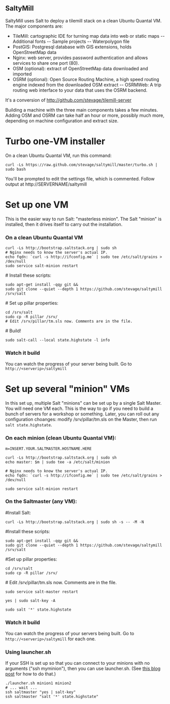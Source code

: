 SaltyMill
---------

SaltyMill uses Salt to deploy a tilemill stack on a clean Ubuntu Quantal VM. The major components are:

- TileMill: cartographic IDE for turning map data into web or static maps
-- Additional fonts
-- Sample projects
-- Waterpolygon file
- PostGIS: Postgresql database with GIS extensions, holds OpenStreetMap data
- Nginx: web server, provides password authentication and allows services to share one port (80).
- OSM (optional): extract of OpenStreetMap data downloaded and imported
- OSRM (optional): Open Source Routing Machine, a high speed routing engine indexed from the downloaded OSM extract
-- OSRMWeb: A trip routing web interface to your data that uses the OSRM backend.

It's a conversion of http://github.com/stevage/tilemill-server

Building a machine with the three main components takes a few minutes. Adding OSM and OSRM can take
half an hour or more, possibly much more, depending on machine configuration and extract size.

# Turbo one-VM installer
On a clean Ubuntu Quantal VM, run this command:

```
curl -Ls https://raw.github.com/stevage/saltymill/master/turbo.sh | sudo bash
```

You'll be prompted to edit the settings file, which is commented. Follow output at http://SERVERNAME/saltymill

# Set up one VM
This is the easier way to run Salt: "masterless minion". The Salt "minion" is installed, then it drives itself to
carry out the installation.

### On a clean Ubuntu Quantal VM
```
curl -Ls http://bootstrap.saltstack.org | sudo sh
# Nginx needs to know the server's actual IP.
echo fqdn: `curl -s http://ifconfig.me` | sudo tee /etc/salt/grains > /dev/null
sudo service salt-minion restart
```

\# Install these scripts:
```
sudo apt-get install -qqy git && 
sudo git clone --quiet --depth 1 https://github.com/stevage/saltymill /srv/salt
```

\# Set up pillar properties:
```
cd /srv/salt
sudo cp -R pillar /srv/
# Edit /srv/pillar/tm.sls now. Comments are in the file.
```

\# Build!
```
sudo salt-call --local state.highstate -l info
```
### Watch it build
You can watch the progress of your server being built. Go to `http://<serverip>/saltymill`

# Set up several "minion" VMs
In this set up, multiple Salt "minions" can be set up by a single Salt Master. You will need one VM each. This is the way to go if you need to build a bunch of servers for a workshop or something. Later, you can roll out any configuration choanges: modify /srv/pillar/tm.sls on the Master, then run `salt state.highstate`.

### On each minion (clean Ubuntu Quantal VM):
```
m=INSERT.YOUR.SALTMASTER.HOSTNAME.HERE

curl -Ls http://bootstrap.saltstack.org | sudo sh
echo master: $m | sudo tee -a /etc/salt/minion 

# Nginx needs to know the server's actual IP.
echo fqdn: `curl -s http://ifconfig.me` | sudo tee /etc/salt/grains > /dev/null

sudo service salt-minion restart
```

### On the Saltmaster (any VM):

\#Install Salt:

```
curl -Ls http://bootstrap.saltstack.org | sudo sh -s -- -M -N
```

\#Install these scripts:
```
sudo apt-get install -qqy git && 
sudo git clone --quiet --depth 1 https://github.com/stevage/saltymill /srv/salt
```

\#Set up pillar properties:

```
cd /srv/salt
sudo cp -R pillar /srv/
```
\# Edit /srv/pillar/tm.sls now. Comments are in the file.

```
sudo service salt-master restart

yes | sudo salt-key -A

sudo salt '*' state.highstate
```

### Watch it build
You can watch the progress of your servers being built. Go to `http://<serverip>/saltymill` for each one.

### Using launcher.sh
If your SSH is set up so that you can connect to your minions with no arguments ("ssh myminion"), then you can use launcher.sh.
(See [this blog post](http://steveko.wordpress.com/2013/05/03/forget-trying-to-remember-your-servers-names/) for how to do that.)


```
./launcher.sh minion1 minion2
# ... wait ...
ssh saltmaster "yes | salt-key"
ssh saltmaster "salt '*' state.highstate"
```

